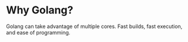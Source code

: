 # Why Golang?

Golang can take advantage of multiple cores.
Fast builds, fast execution, and ease of programming.
